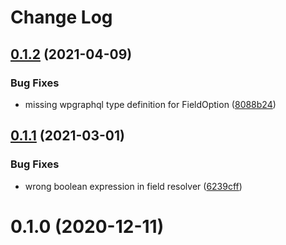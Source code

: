 #  Change Log


## [0.1.2](https://github.com/toriphes/wp-graphql-ninja-forms/compare/0.1.1...0.1.2) (2021-04-09)


### Bug Fixes

* missing wpgraphql type definition for FieldOption ([8088b24](https://github.com/toriphes/wp-graphql-ninja-forms/commit/8088b243f54fcebfa83604d1bc772e1e0a9c1cc7))



## [0.1.1](https://github.com/toriphes/wp-graphql-ninja-forms/compare/0.1.0...0.1.1) (2021-03-01)


### Bug Fixes

* wrong boolean expression in field resolver ([6239cff](https://github.com/toriphes/wp-graphql-ninja-forms/commit/6239cff686072ec275021bba031ca09cdc01053e))



# 0.1.0 (2020-12-11)



